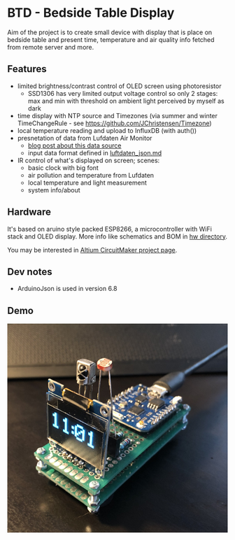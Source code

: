 # BTD - Bedside Table Display

Aim of the project is to create small device with display that is place on bedside table and present time, temperature and air quality info fetched from remote server and more.

## Features

* limited brightness/contrast control of OLED screen using photoresistor
  * SSD1306 has very limited output voltage control so only 2 stages: max and min with threshold on ambient light perceived by myself as dark
* time display with NTP source and Timezones (via summer and winter TimeChangeRule - see https://github.com/JChristensen/Timezone)
* local temperature reading and upload to InfluxDB (with auth())
* presnetation of data from Lufdaten Air Monitor
  * [blog post about this data source](https://blog.dsinf.net/2019/01/budowa-stacji-pogody-z-czujnikiem-smogu-i-prezentacja-danych/)
  * input data format defined in [luftdaten_json.md](luftdaten_json.md)
* IR control of what's displayed on screen; scenes:
  * basic clock with big font
  * air pollution and temperature from Lufdaten
  * local temperature and light measurement
  * system info/about

## Hardware

It's based on aruino style packed ESP8266, a microcontroller with WiFi stack and OLED display. More info like schematics and BOM in [hw directory](https://github.com/danielskowronski/btd/tree/master/hw).

You may be interested in [Altium CircuitMaker project page](https://workspace.circuitmaker.com/Projects/Details/danielskowronski/btd).

## Dev notes
* ArduinoJson is used in version 6.8

## Demo
![](hw/btd.png?raw=true)